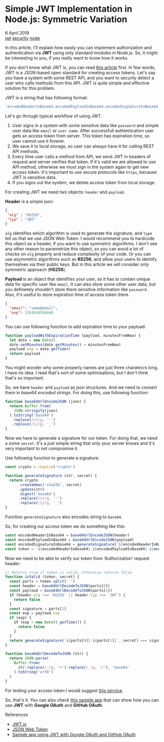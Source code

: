 # Simple JWT Implementation in Node.js: Symmetric Variation

<div class="date">6 April 2019</div>

<div class="tags">
  <a class="tag" href="/../tags/jwt?v={version}">jwt</a>
  <a class="tag" href="/../tags/security?v={version}">security</a>
  <a class="tag" href="/../tags/node?v={version}">node</a>
</div>

In this article, I'll explain how easily you can implement authorization and authentication via **JWT** using only standard modules in Node.js. So, it might be interesting to you, if you really want to know how it works.

If you don't know what JWT is, you can read [this article](https://en.wikipedia.org/wiki/JSON_Web_Token) first. In few words, JWT is a JSON-based open standard for creating access tokens. Let's say you have a system with some REST API, and you want to securily detect a user who calls methods from this API. JWT is quite simple and effective solution for this problem.

JWT is a string that has following format:

```js
'encodedHeaderInBase64.encodedPayloadInBase64.encodedSignatureInBase64'
```

Let's go through typical workflow of using JWT.

1. User signs in a system with some sensitive data like `password` and simple user data like `email` or `user name`. After successfull authentication user gets an access token from server. This token has expiration time, so user cannot use it forever.
2. We save it to local storage, so user can always have it for calling REST API methods.
3. Every time user calls a method from API, we send JWT in headers of request and server verifies that token. If it's valid we are allowed to use API method, otherwise we must sign in the system again to get new access token. It's important to use secure protocols like `https`, because JWT is sensitive data.
4. If you signs out the system, we delete access token from local storage.

For creating JWT we need two objects: `header` and `payload`.

**Header** is a simple json:

```json
{
 "alg" : "HS256",
 "typ" : "JWT"
}
```

`alg` identifies which algorithm is used to generate the signature, and `type` tell us that we use JSON Web Token. I would recommend you to hardcode this object as a header, if you want to use symmetric algorithms. I don't see any other reason to parametrize this object, so you can avoid a lot of checks on `alg` property and reduce complexity of your code. Or you can use asymmetric algorithms such as **RS256**, and allow your users to identify themselves via their public keys. But in this article we will consider only symmetric approach (**HS256**).

**Payload** is an object that identifies your user, so it has to contain unique data for specific user like `email`. It can also store some other user data, but you definetely shouldn't store there sensitive information like `password`. Also, it's useful to store expiration time of access token there.

```json
{
  "email": "some@email",
  "exp": 1554540588448
}
```

You can use following function to add expiration time to your payload:

```js
function payloadWithExpirationTime (payload, minutesFromNow) {
  let date = new Date()
  date.setMinutes(date.getMinutes() + minutesFromNow)
  payload.exp = date.getTime()
  return payload
} 
```

You might wonder why some property names are just three charatecrs long. I have no idea. I read that's sort of some optimisations, but I don't think that's so important.

So, we have `header` and `payload` as json structures. And we need to convert them in *base64 encoded strings*. For doing this, use following function:

```js
function base64UrlEncodeJSON (json) {
  return Buffer.from(
    JSON.stringify(json)
  ).toString('base64')
   .replace(/\+/g, '-')
   .replace(/\//g, '_')
}
```

Now we have to generate a signature for our token. For doing that, we need a some `secret`. It's a just simple string that only your server knows and it's very important to not compromise it.

Use following function to generate a signature:

```js
const crypto = require('crypto')

function generateSignature (str, secret) {
  return crypto
      .createHmac('sha256', secret)
      .update(str)
      .digest('base64')
      .replace(/\+/g, '-')
      .replace(/\//g, '_')
}
```

Function `generateSignature` also encodes string to `base64`.

So, for creating our access token we do something like this:

```js
const encodedHeaderInBase64 = base64UrlEncodeJSON(header)
const encodedPayloadInBase64 = base64UrlEncodeJSON(payload)
const encodedSignatureInBase64 = generateSignature(`${encodedHeaderInBase64}.${encodedPayloadInBase64}`, 'some-secret')
const token = `${encodedHeaderInBase64}.${encodedPayloadInBase64}.${encodedSignatureInBase64}`
```

Now we need to be able to verify our token from 'Authorization' request header: 

```js
// Returns true if token is valid, otherwise returns false
function isValid (token, secret) {
  const parts = token.split('.')
  const header = base64UrlDecodeToJSON(parts[0])
  const payload = base64UrlDecodeToJSON(parts[1])
  if (header.alg !== 'HS256' || header.typ !== 'JWT') {
    return false
  }
  const signature = parts[2]
  const exp = payload.exp
  if (exp) {
    if (exp < new Date().getTime()) {
      return false
    }
  }
  return generateSignature(`${parts[0]}.${parts[1]}`, secret) === signature
}

function base64UrlDecodeToJSON (str) {
  return JSON.parse(
    Buffer.from(
      str.replace(/-/g, '+').replace(/_/g, '/'), 'base64'
    ).toString('utf8')
  )
}
```

For testing your access token I would suggest [this service](https://jwt.io/).

So, that's it. You can also check [this sample app](https://github.com/Guseyn/simple-oauth-app) that can show how you can use **JWT** with **Google OAuth** and **GitHub OAuth**. 

<div class="refs">References</div>

* [JWT.io](https://jwt.io/)
* [JSON Web Token](https://en.wikipedia.org/wiki/JSON_Web_Token)
* [Sample app using JWT with Google OAuth and GitHub OAuth](https://github.com/Guseyn/simple-oauth-app)
